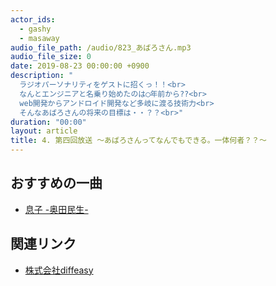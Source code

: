 ```yaml
---
actor_ids:
  - gashy
  - masaway
audio_file_path: /audio/823_あばろさん.mp3
audio_file_size: 0
date: 2019-08-23 00:00:00 +0900
description: "
  ラジオパーソナリティをゲストに招くっ！！<br>
  なんとエンジニアと名乗り始めたのは◯年前から??<br>
  web開発からアンドロイド開発など多岐に渡る技術力<br>
  そんなあばろさんの将来の目標は・・？？<br>"
duration: "00:00"
layout: article
title: 4. 第四回放送 〜あばろさんってなんでもできる。一体何者？？〜
---
```


## おすすめの一曲
- [息子 -奥田民生-](https://www.youtube.com/watch?v=ZS-doEnxZXI)

## 関連リンク

- [株式会社diffeasy](https://diffeasy.com/)
